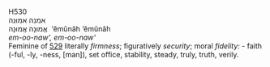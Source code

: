 <body>
  <p>H530<br>  אמנה    אמוּנה  <br> אֱמוּנָה  אֱמוּנָה  ‎  ‘ĕmûnâh  ‘ĕmûnâh  <br><i>em-oo-naw‘,</i> <i>em-oo-naw‘ </i><br>Feminine of <a href="h0529.htm">529</a>  literally <i>firmness</i>; figuratively <i>security</i>; moral <i>fidelity: - </i>faith (-ful, -ly, -ness, [man]), set office, stability, steady, truly, truth, verily.<br></p>
 </body>